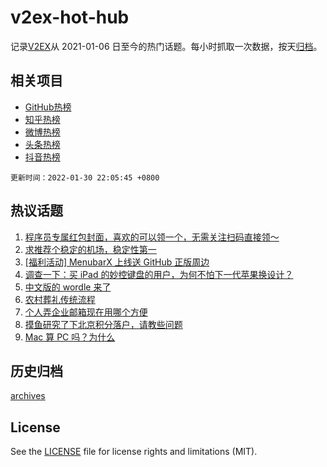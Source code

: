 # v2ex-hot-hub

 记录[V2EX](https://www.v2ex.com/)从 2021-01-06 日至今的热门话题。每小时抓取一次数据，按天[归档](archives)。
 
 ## 相关项目

- [GitHub热榜](https://github.com/lonnyzhang423/github-hot-hub)
- [知乎热榜](https://github.com/lonnyzhang423/zhihu-hot-hub)
- [微博热榜](https://github.com/lonnyzhang423/weibo-hot-hub)
- [头条热榜](https://github.com/lonnyzhang423/toutiao-hot-hub)
- [抖音热榜](https://github.com/lonnyzhang423/douyin-hot-hub)


 `更新时间：2022-01-30 22:05:45 +0800`

## 热议话题

1. [程序员专属红包封面，喜欢的可以领一个，无需关注扫码直接领～](https://www.v2ex.com/t/831363)
1. [求推荐个稳定的机场，稳定性第一](https://www.v2ex.com/t/831414)
1. [[福利活动] MenubarX 上线送 GitHub 正版周边](https://www.v2ex.com/t/831401)
1. [调查一下：买 iPad 的妙控键盘的用户，为何不怕下一代苹果换设计？](https://www.v2ex.com/t/831367)
1. [中文版的 wordle 来了](https://www.v2ex.com/t/831375)
1. [农村葬礼传统流程](https://www.v2ex.com/t/831357)
1. [个人弄企业邮箱现在用哪个方便](https://www.v2ex.com/t/831369)
1. [摸鱼研究了下北京积分落户，请教些问题](https://www.v2ex.com/t/831378)
1. [Mac 算 PC 吗？为什么](https://www.v2ex.com/t/831434)

## 历史归档

[archives](archives)

## License

See the [LICENSE](LICENSE) file for license rights and limitations (MIT).
